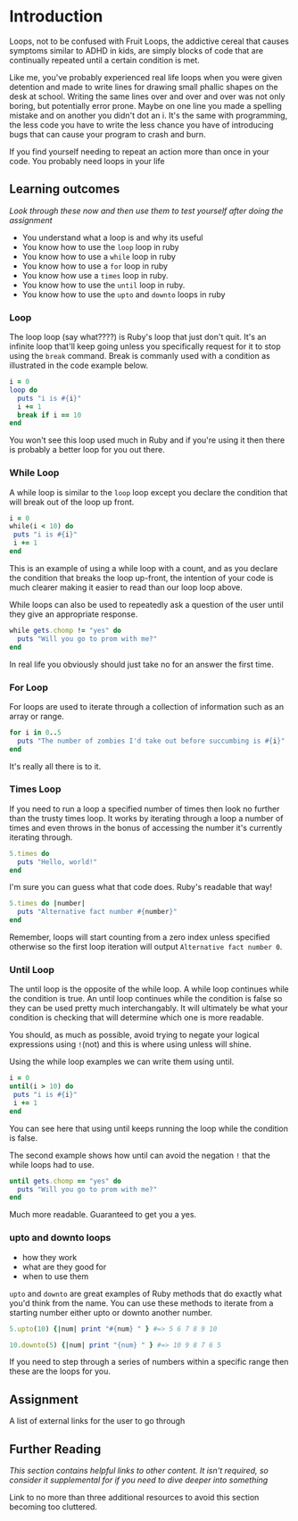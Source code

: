 # Introduction

Loops, not to be confused with Fruit Loops, the addictive cereal that causes symptoms similar to ADHD in kids, are simply blocks of code that are continually repeated until a certain condition is met.

Like me, you've probably experienced real life loops when you were given detention and made to write lines for drawing small phallic shapes on the desk at school. Writing the same lines over and over and over was not only boring, but potentially error prone. Maybe on one line you made a spelling mistake and on another you didn't dot an i. It's the same with programming, the less code you have to write the less chance you have of introducing bugs that can cause your program to crash and burn.

If you find yourself needing to repeat an action more than once in your code. You probably need loops in your life

## Learning outcomes
*Look through these now and then use them to test yourself after doing the assignment*

* You understand what a loop is and why its useful
* You know how to use the `loop` loop in ruby
* You know how to use a `while` loop in ruby
* You know how to use a `for` loop in ruby
* You know how use a `times` loop in ruby.
* You know how to use the `until` loop in ruby.
* You know how to use the `upto` and `downto` loops in ruby

### Loop
The loop loop (say what????) is Ruby's loop that just don't quit. It's an infinite loop that'll keep going unless you specifically request for it to stop using the `break` command. Break is commanly used with a condition as illustrated in the code example below.

```ruby
i = 0
loop do
  puts "i is #{i}"
  i += 1
  break if i == 10
end
```

You won't see this loop used much in Ruby and if you're using it then there is probably a better loop for you out there.

### While Loop

A while loop is similar to the `loop` loop except you declare the condition that will break out of the loop up front.

```ruby
i = 0
while(i < 10) do
 puts "i is #{i}"
 i += 1
end
```
This is an example of using a while loop with a count, and as you declare the condition that breaks the loop up-front, the intention of your code is much clearer making it easier to read than our loop loop above.

While loops can also be used to repeatedly ask a question of the user until they give an appropriate response.

```ruby
while gets.chomp != "yes" do
  puts "Will you go to prom with me?"
end
```
In real life you obviously should just take no for an answer the first time.


### For Loop

For loops are used to iterate through a collection of information such as an array or range.

```ruby
for i in 0..5
  puts "The number of zombies I'd take out before succumbing is #{i}"
end
```
It's really all there is to it.

### Times Loop
If you need to run a loop a specified number of times then look no further than the trusty times loop. It works by iterating through a loop a number of times and even throws in the bonus of accessing the number it's currently iterating through.

```ruby
5.times do
  puts "Hello, world!"
end
```
I'm sure you can guess what that code does. Ruby's readable that way!

```ruby
5.times do |number|
  puts "Alternative fact number #{number}"
end
```
Remember, loops will start counting from a zero index unless specified otherwise so the first loop iteration will output `Alternative fact number 0`.

### Until Loop
The until loop is the opposite of the while loop. A while loop continues while the condition is true. An until loop continues while the condition is false so they can be used pretty much interchangably. It will ultimately be what your condition is checking that will determine which one is more readable.

You should, as much as possible, avoid trying to negate your logical expressions using `!`(not) and this is where using unless will shine.

Using the while loop examples we can write them using until.


```ruby
i = 0
until(i > 10) do
 puts "i is #{i}"
 i += 1
end
```
You can see here that using until keeps running the loop while the condition is false.

The second example shows how until can avoid the negation `!` that the while loops had to use.

```ruby
until gets.chomp == "yes" do
  puts "Will you go to prom with me?"
end
```
Much more readable. Guaranteed to get you a yes.

### upto and downto loops
* how they work
* what are they good for
* when to use them

`upto` and `downto` are great examples of Ruby methods that do exactly what you'd think from the name. You can use these methods to iterate from a starting number either upto or downto another number.

```ruby
5.upto(10) {|num| print "#{num} " } #=> 5 6 7 8 9 10

10.downto(5) {|num| print "{num} " } #=> 10 9 8 7 6 5
```

If you need to step through a series of numbers within a specific range then these are the loops for you.

## Assignment
A list of external links for the user to go through

## Further Reading
*This section contains helpful links to other content. It isn't required, so consider it supplemental for if you need to dive deeper into something*

Link to no more than three additional resources to avoid this section becoming too cluttered.
